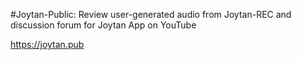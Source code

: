 #Joytan-Public: Review user-generated audio from Joytan-REC and discussion forum for Joytan App on YouTube

https://joytan.pub
